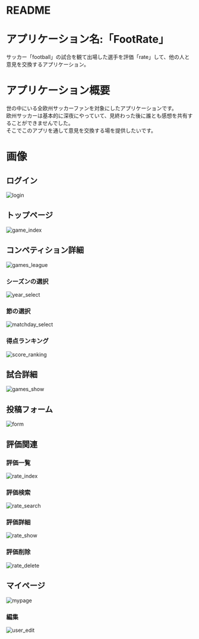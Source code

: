 # README

# アプリケーション名:「FootRate」
 サッカー「football」の試合を観て出場した選手を評価「rate」して、他の人と意見を交換するアプリケーション。  
 
# アプリケーション概要
 世の中にいる全欧州サッカーファンを対象にしたアプリケーションです。  
 欧州サッカーは基本的に深夜にやっていて、見終わった後に誰とも感想を共有することができませんでした。  
 そこでこのアプリを通して意見を交換する場を提供したいです。  
 
 # 画像
 ## ログイン
![login](https://user-images.githubusercontent.com/78723740/124237979-179f0c80-db53-11eb-8d1b-149fa0f8e4b0.gif)

 ## トップページ
![game_index](https://user-images.githubusercontent.com/78723740/124237927-07872d00-db53-11eb-90f4-1722ded08051.gif)

## コンペティション詳細
![games_league](https://user-images.githubusercontent.com/78723740/124237953-0f46d180-db53-11eb-8b0b-0bbb42a97de9.gif)
### シーズンの選択
![year_select](https://user-images.githubusercontent.com/78723740/124238070-2b4a7300-db53-11eb-8346-ee6ee2a09d36.gif)
### 節の選択
![matchday_select](https://user-images.githubusercontent.com/78723740/124238023-21c10b00-db53-11eb-85f8-e557697ba842.gif)
### 得点ランキング
![score_ranking](https://user-images.githubusercontent.com/78723740/124238088-2c7ba000-db53-11eb-8241-ad33e7796ad1.gif)

## 試合詳細
![games_show](https://user-images.githubusercontent.com/78723740/124237962-11a92b80-db53-11eb-8373-9e2a7b86aced.gif)

## 投稿フォーム
![form](https://user-images.githubusercontent.com/78723740/124237921-0524d300-db53-11eb-8b82-c564efb8ad41.gif)

## 評価関連
### 評価一覧
![rate_index](https://user-images.githubusercontent.com/78723740/124238056-2980af80-db53-11eb-8e99-52271ca6444e.gif)
### 評価検索
![rate_search](https://user-images.githubusercontent.com/78723740/124238065-2ab1dc80-db53-11eb-8deb-e5ddc39d7f07.gif)
### 評価詳細
![rate_show](https://user-images.githubusercontent.com/78723740/124238072-2b4a7300-db53-11eb-9c66-41a9916987dc.gif)
### 評価削除
![rate_delete](https://user-images.githubusercontent.com/78723740/124238037-24bbfb80-db53-11eb-909a-74643586d04c.gif)

## マイページ
![mypage](https://user-images.githubusercontent.com/78723740/124238030-238ace80-db53-11eb-8769-a17b66e7a585.gif)
### 編集
![user_edit](https://user-images.githubusercontent.com/78723740/124238067-2ab1dc80-db53-11eb-89cb-26cc0a2c35f6.gif)

